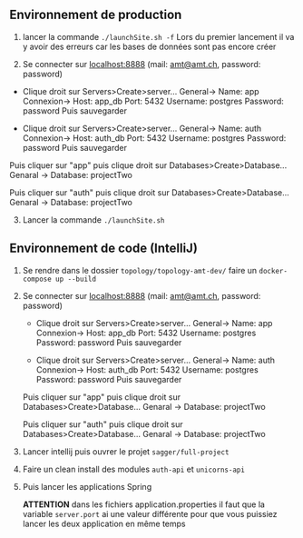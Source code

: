 ## Environnement de production

1. lancer la commande `./launchSite.sh -f`
    Lors du premier lancement il va y avoir des erreurs car les bases de données sont pas encore créer

2. Se connecter sur [localhost:8888](localhost:8888) (mail: amt@amt.ch, password: password)

  - Clique droit sur Servers>Create>server...
    General-> Name: app
    Connexion-> Host: app_db
    Port: 5432
    Username: postgres
    Password: password
    Puis sauvegarder

  - Clique droit sur Servers>Create>server...
    General-> Name: auth
    Connexion-> Host: auth_db
    Port: 5432
    Username: postgres
    Password: password
    Puis sauvegarder

  Puis cliquer sur "app" puis clique droit sur Databases>Create>Database...
  Genaral -> Database: projectTwo

  Puis cliquer sur "auth" puis clique droit sur Databases>Create>Database...
  Genaral -> Database: projectTwo

3. Lancer la commande `./launchSite.sh`



## Environnement de code (IntelliJ)

1. Se rendre dans le dossier `topology/topology-amt-dev/` faire un `docker-compose up --build`

2. Se connecter sur [localhost:8888](localhost:8888) (mail: amt@amt.ch, password: password)

   - Clique droit sur Servers>Create>server...
     General-> Name: app
     Connexion-> Host: app_db
     Port: 5432
     Username: postgres
     Password: password
     Puis sauvegarder

   - Clique droit sur Servers>Create>server...
     General-> Name: auth
     Connexion-> Host: auth_db
     Port: 5432
     Username: postgres
     Password: password
     Puis sauvegarder

   Puis cliquer sur "app" puis clique droit sur Databases>Create>Database...
   Genaral -> Database: projectTwo

   Puis cliquer sur "auth" puis clique droit sur Databases>Create>Database...
   Genaral -> Database: projectTwo

3. Lancer intellij puis ouvrer le projet `sagger/full-project`

4. Faire un clean install des modules `auth-api` et `unicorns-api`

5. Puis lancer les applications Spring 

   **ATTENTION** dans les fichiers application.properties il faut que la variable `server.port` ai une valeur différente pour que vous puissiez lancer les deux application en même temps

